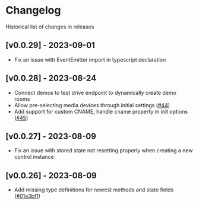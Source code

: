 # Changelog

Historical list of changes in releases

## [v0.0.29] - 2023-09-01
* Fix an issue with EventEmitter import in typescript declaration

## [v0.0.28] - 2023-08-24
* Connect demos to test drive endpoint to dynamically create demo rooms
* Allow pre-selecting media devices through initial settings ([#44](https://github.com/digitalsamba/embedded-sdk/pull/44))
* Add support for custom CNAME, handle cname property in init options ([#45](https://github.com/digitalsamba/embedded-sdk/pull/45))

## [v0.0.27] - 2023-08-09
* Fix an issue with stored state not resetting properly when creating a new control instance

## [v0.0.26] - 2023-08-09
* Add missing type definitions for newest methods and state fields ([#01a3bf1](https://github.com/digitalsamba/embedded-sdk/commit/01a3bf1730b03db453acf091e39e4c2c6ea61e22))
